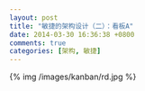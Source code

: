 ```yaml
---
layout: post
title: "敏捷的架构设计（二）：看板A"
date: 2014-03-30 16:36:38 +0800
comments: true
categories: [架构, 敏捷]
---
```


{% img  /images/kanban/rd.jpg %}
